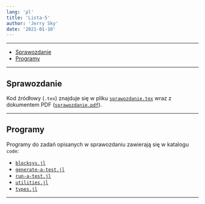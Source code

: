 ```yaml
---
lang: 'pl'
title: 'Lista-5'
author: 'Jerry Sky'
date: '2021-01-10'
---
```


---

- [Sprawozdanie](#sprawozdanie)
- [Programy](#programy)

---

## Sprawozdanie

Kod źródłowy (`.tex`) znajduje się w pliku [`sprawozdanie.tex`](sprawozdanie.tex) wraz z dokumentem PDF ([`sprawozdanie.pdf`](sprawozdanie.pdf)).

---

## Programy

Programy do zadań opisanych w sprawozdaniu zawierają się w katalogu `code`:
- [`blocksys.jl`](code/blocksys.jl)
- [`generate-a-test.jl`](code/generate-a-test.jl)
- [`run-a-test.jl`](code/run-a-test.jl)
- [`utilities.jl`](code/utilities.jl)
- [`types.jl`](code/types.jl)

---
